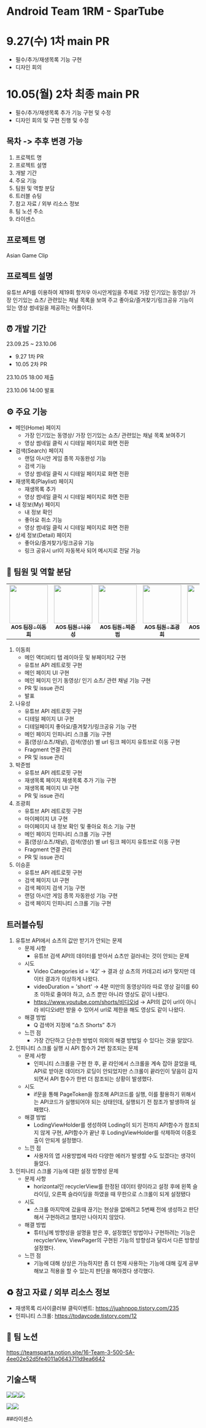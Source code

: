 # Android Team 1RM - SparTube

# 9.27(수) 1차 main PR
- 필수/추가/재생목록 기능 구현
- 디자인 회의
# 10.05(월) 2차 최종 main PR
- 필수/추가/재생목록 추가 기능 구현 및 수정
- 디자인 회의 및 구현 진행 및 수정

## 목차 -> 추후 변경 가능
1. 프로젝트 명
2. 프로젝트 설명
3. 개발 기간
4. 주요 기능
5. 팀원 및 역할 분담
6. 트러블 슈팅
7. 참고 자료 / 외부 리소스 정보
8. 팀 노션 주소
9. 라이센스

## 프로젝트 명
Asian Game Clip

## 프로젝트 설명
유튜브 API를 이용하여 제19회 항저우 아시안게임을 주제로 가장 인기있는 동영상/ 가장 인기있는 쇼츠/ 관련있는 채널 목록을 보여 주고
좋아요/즐겨찾기/링크공유 기능이 있는 영상 썸네일을 제공하는 어플이다.

## ⏰ 개발 기간
23.09.25 ~ 23.10.06
  - 9.27 1차 PR
  - 10.05 2차 PR

23.10.05 18:00 제출

23.10.06 14:00 발표

## ⚙️ 주요 기능
- 메인(Home) 페이지
  - 가장 인기있는 동영상/ 가장 인기있는 쇼츠/ 관련있는 채널 목록 보여주기
  - 영상 썸네일 클릭 시 디테일 페이지로 화면 전환
- 검색(Search) 페이지
  - 랜덤 아시안 게임 종목 자동완성 기능
  - 검색 기능
  - 영상 썸네일 클릭 시 디테일 페이지로 화면 전환
- 재생목록(Playlist) 페이지
  - 재생목록 추가
  - 영상 썸네일 클릭 시 디테일 페이지로 화면 전환
- 내 정보(My) 페이지
  - 내 정보 확인
  - 좋아요 취소 기능
  - 영상 썸네일 클릭 시 디테일 페이지로 화면 전환
- 상세 정보(Detail) 페이지
  - 좋아요/즐겨찾기/링크공유 기능
  - 링크 공유시 url이 자동복사 되어 메시지로 전달 가능

## 🎉 팀원 및 역할 분담
<table>
  <tbody>
    <tr>
      <td align="center"><a href="https://github.com/LeeDonghee0917"><img src="https://avatars.githubusercontent.com/u/86705733?v=4" width="100px;"><br /><sub><b>AOS 팀장 : 이동희</b></sub></a><br /></a></td>
      <td align="center"><a href="https://github.com/VonLyus"><img src="https://avatars.githubusercontent.com/u/73988800?v=4" width="100px;"><br /><sub><b>AOS 팀원 : 나유성</b></sub></a><br /></a></td>
      <td align="center"><a href="https://github.com/JunBeoPark"><img src="https://avatars.githubusercontent.com/u/94429684?v=4" width="100px;"><br /><sub><b>AOS 팀원 : 박준범</b></sub></a><br /></a></td>
      <td align="center"><a href="https://github.com/ckh124"><img src="https://avatars.githubusercontent.com/u/113021323?v=4" width="100px;"><br /><sub><b>AOS 팀원 : 조광희</b></sub></a><br /></a></td>
      <td align="center"><a href="https://github.com/lsshhh"><img src="https://avatars.githubusercontent.com/u/134198247?v=4" width="100px;"><br /><sub><b>AOS 팀원 : 이승훈</b></sub></a><br /></a></td>
     <tr/>
  </tbody>
</table>

1. 이동희
   - 메인 액티비티 탭 레이아웃 및 뷰페이저2 구현
   - 유튜브 API 레트로핏 구현
   - 메인 페이지 UI 구현
   - 메인 페이지 인기 동영상/ 인기 쇼츠/ 관련 채널 기능 구현
   - PR 및 issue 관리
   - 발표
2. 나유성
   - 유튜브 API 레트로핏 구현
   - 디테일 페이지 UI 구현
   - 디테일페이지 좋아요/즐겨찾기/링크공유 기능 구현
   - 메인 페이지 인피니티 스크롤 기능 구현
   - 홈(영상/쇼츠/채널), 검색(영상) 별 url 링크 페이지 유튜브로 이동 구현
   - Fragment 연결 관리
   - PR 및 issue 관리
3. 박준범
   - 유튜브 API 레트로핏 구현
   - 재생목록 페이지 재생목록 추가 기능 구현
   - 재생목록 페이지 UI 구현
   - PR 및 issue 관리
4. 조광희
   - 유튜브 API 레트로핏 구현
   - 마이페이지 UI 구현
   - 마이페이지 내 정보 확인 및 좋아요 취소 기능 구현
   - 메인 페이지 인피니티 스크롤 기능 구현
   - 홈(영상/쇼츠/채널), 검색(영상) 별 url 링크 페이지 유튜브로 이동 구현
   - Fragment 연결 관리
   - PR 및 issue 관리
5. 이승훈
   - 유튜브 API 레트로핏 구현
   - 검색 페이지 UI 구현
   - 검색 페이지 검색 기능 구현
   - 랜덤 아시안 게임 종목 자동완성 기능 구현
   - 검색 페이지 인피니티 스크롤 기능 구현

## 트러블슈팅

1. 유튜브 API에서 쇼츠의 값만 받기가 안되는 문제
    - 문제 사항
      - 유튜브 검색 API의 데이터를 받아서 쇼츠만 걸러내는 것이 안되는 문제
    - 시도
      - Video Categories id = ‘42’ -> 결과 상 쇼츠의 카데고리 id가 맞지만 데이터 결과가 이상하게 나왔다.
      - videoDuration = 'short' -> 4분 미만의 동영상이라 따로 영상 길이를 60초 이하로 줄여야 하고, 쇼츠 뿐만 아니라 영상도 같이 나왔다.
      - https://www.youtube.com/shorts/비디오id -> API의 값이 url이 아니라 비디오id만 받을 수 있어서 url로 제한을 해도 영상도 같이 나왔다.
    - 해결 방법
      - Q 검색어 지정에 “쇼츠 Shorts” 추가
    - 느낀 점
      - 가장 간단하고 단순한 방법이 의외의 해결 방법일 수 있다는 것을 알았다.
2. 인피니티 스크롤 실행 시 API 함수가 2번 참조되는 문제
    - 문제 사항
      - 인피니티 스크롤을 구현 한 후, 끝 라인에서 스크롤을 계속 잡아 끌었을 때, API로 받아온 데이터가 로딩이 안되었지만 스크롤이 끝라인이 닿음이 감지되면서 API 함수가 한번 더 참조되는 상황이 발생했다.
    - 시도
      - if문을 통해 PageToken을 참조해 API코드를 실행, 이를 활용하기 위해서는 API코드가 실행되어야 되는 상태인데, 실행되기 전 참조가 발생하여 실패했다.
    - 해결 방법
      - LodingViewHolder를 생성하여 Loding이 되기 전까지 API함수가 참조되지 않게 구현, API함수가 끝난 후 LodingViewHolder를 삭제하여 이중호출이 안되게 설정했다.
    - 느낀 점
      - 사용자의 앱 사용방법에 따라 다양한 에러가 발생할 수도 있겠다는 생각이 들었다.
3. 인피니티 스크롤 기능에 대한 설정 방향성 문제
    - 문제 사항
      - horizontal인 recyclerView를 한정된 데이터 량이라고 설정 후에 왼쪽 슬라이딩, 오른쪽 슬라이딩을 하였을 때 무한으로 스크롤이 되게 설정됐다
    - 시도
      - 스크롤 마지막에 갔을때 끊기는 현상을 없애려고 5번째 전에 생성하고 판단해서 구현하려고 했지만 나아지지 않았다.
    - 해결 방법
      - 튜터님께 방향성을 설명을 받은 후, 설정했던 방법이나 구현하려는 기능은 recyclerView, ViewPager의 구현된 기능의 방향성과 달라서 다른 방향성 설정했다.
    - 느낀 점
      - 기능에 대해 상상은 가능하지만 좀 더 현재 사용하는 기능에 대해 깊게 공부해보고 적용을 할 수 있는지 판단을 해야겠다 생각했다.

## ♻️ 참고 자료 / 외부 리소스 정보
- 재생목록 리사이클러뷰 클릭이벤트: https://juahnpop.tistory.com/235
- 인피니티 스크롤: https://todaycode.tistory.com/12

## 📖 팀 노션
https://teamsparta.notion.site/16-Team-3-500-SA-4ee02e52d5fe4011a0643711d9ea6642

## 기술스택
<img src="https://img.shields.io/badge/github-181717?style=for-the-badge&logo=github&logoColor=white"><img src="https://img.shields.io/badge/git-F05032?style=for-the-badge&logo=git&logoColor=white"><img src="https://img.shields.io/badge/gradle-02303A?style=for-the-badge&logo=gradle&logoColor=white">

<img src="https://img.shields.io/badge/Kotlin-7F52FF?style=for-the-badge&logo=Kotlin&logoColor=white"><img src="https://img.shields.io/badge/Android-3DDC84?style=for-the-badge&logo=Android&logoColor=white">

##라이센스
